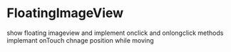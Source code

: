 # FloatingImageView
show floating imageview and implement onclick and onlongclick methods
implemant onTouch chnage position while moving 
